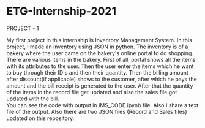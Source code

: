# ETG-Internship-2021

PROJECT - 1

My first project in this internship is Inventory Management System.
In this project, I made an inventory using JSON in python. The inventory is of a bakery where the user came on the bakery's online portal to do shopping.
There are various items in the bakery.
First of all, portal shows all the items with its attributes to the user. Then the user enter the items which he want to buy through their ID's and then their quantity. Then the billing amount after discount(if applicable) shows to the customer, after which he pays the amount and the bill receipt is generated to the user.
After that the quantity of the items in the record file get updated and also the sales file got updated with the bill.  
You can see the code with output in IMS_CODE.ipynb file. Also I share a text file of the output.
Also there are two JSON files (Record and Sales files) updated on this repository.
